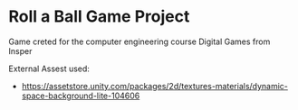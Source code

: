 # Roll a Ball Game Project

Game creted for the computer engineering course Digital Games from Insper

External Assest used:

- https://assetstore.unity.com/packages/2d/textures-materials/dynamic-space-background-lite-104606
